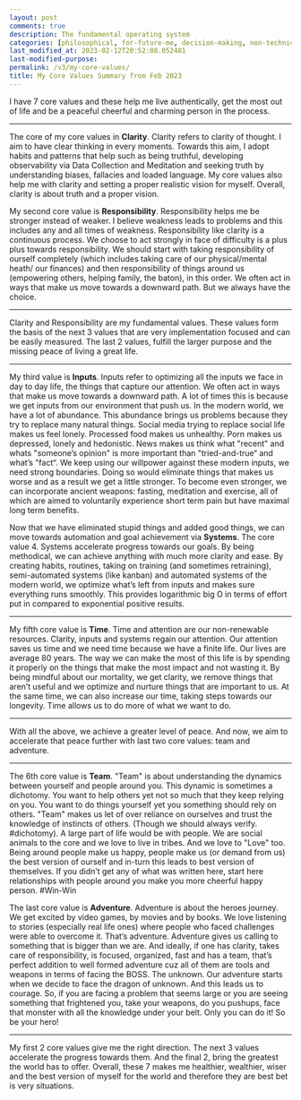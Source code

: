 ```yaml
---
layout: post
comments: true
description: The fundamental operating system
categories: [philosophical, for-future-me, decision-making, non-technical, matured]
last_modified_at: 2023-02-12T20:52:08.052481
last-modified-purpose: 
permalink: /v3/my-core-values/
title: My Core Values Summary from Feb 2023
---
```


I have 7 core values and these help me live authentically, get the most out of life and be a peaceful cheerful and charming person in the process.

***

The core of my core values in **Clarity**. Clarity refers to clarity of thought. I aim to have clear thinking in every moments. Towards this aim, I adopt habits and patterns that help such as being truthful, developing observability via Data Collection and Meditation and seeking truth by understanding biases, fallacies and loaded language. My core values also help me with clarity and setting a proper realistic vision for myself. Overall, clarity is about truth and a proper vision.

My second core value is **Responsibility**. Responsibility helps me be stronger instead of weaker. I believe weakness leads to problems and this includes any and all times of weakness. Responsibility like clarity is a continuous process. We choose to act strongly in face of difficulty is a plus plus towards responsibility. We should start with taking responsibility of ourself completely (which includes taking care of our physical/mental heath/ our finances) and then responsibility of things around us (empowering others, helping family, the baton), in this order. We often act in ways that make us move towards a downward path. But we always have the choice.

***

Clarity and Responsibility are my fundamental values. These values form the basis of the next 3 values that are very implementation focused and can be easily measured. The last 2 values, fulfill the larger purpose and the missing peace of living a great life.

***

My third value is **Inputs**. Inputs refer to optimizing all the inputs we face in day to day life, the things that capture our attention. We often act in ways that make us move towards a downward path. A lot of times this is because we get inputs from our environment that push us. In the modern world, we have a lot of abundance. This abundance brings us problems because they try to replace many natural things. Social media trying to replace social life makes us feel lonely. Processed food makes us unhealthy. Porn makes us depressed, lonely and hedonistic. News makes us think what "recent" and whats "someone’s opinion" is more important than "tried-and-true“ and what’s "fact“. We keep using our willpower against these modern inputs, we need strong boundaries. Doing so would eliminate things that makes us worse and as a result we get a little stronger. To become even stronger, we can incorporate ancient weapons: fasting, meditation and exercise, all of which are aimed to voluntarily experience short term pain but have maximal long term benefits.

Now that we have eliminated stupid things and added good things, we can move towards automation and goal achievement via **Systems**. The core value 4. Systems accelerate progress towards our goals. By being methodical, we can achieve anything with much more clarity and ease. By creating habits, routines, taking on training (and sometimes retraining), semi-automated systems (like kanban) and automated systems of the modern world, we optimize what’s left from inputs and makes sure everything runs smoothly. This provides logarithmic big O in terms of effort put in compared to exponential positive results.

***

My fifth core value is **Time**. Time and attention are our non-renewable resources. Clarity, inputs and systems regain our attention. Our attention saves us time and we need time because we have a finite life. Our lives are average 80 years. The way we can make the most of this life is by spending it properly on the things that make the most impact and not wasting it. By being mindful about our mortality, we get clarity, we remove things that aren’t useful and we optimize and nurture things that are important to us. At the same time, we can also increase our time, taking steps towards our longevity. Time allows us to do more of what we want to do.

***

With all the above, we achieve a greater level of peace. And now, we aim to accelerate that peace further with last two core values: team and adventure.

***

The 6th core value is **Team**. "Team" is about understanding the dynamics between yourself and people around you. This dynamic is sometimes a dichotomy. You want to help others yet not so much that they keep relying on you. You want to do things yourself yet you something should rely on others. "Team" makes us let of over reliance on ourselves and trust the knowledge of instincts of others. (Though we should always verify. #dichotomy). A large part of life would be with people. We are social animals to the core and we love to live in tribes. And we love to "Love" too. Being around people make us happy, people make us (or demand from us) the best version of ourself and in-turn this leads to best version of themselves. If you didn’t get any of what was written here, start here relationships with people around you make you more cheerful  happy person. #Win-Win

The last core value is **Adventure**. Adventure is about the heroes journey. We get excited by video games, by movies and by books. We love listening to stories (especially real life ones) where people who faced challenges were able to overcome it. That’s adventure. Adventure gives us calling to something that is bigger than we are. And ideally, if one has clarity, takes care of responsibility, is focused, organized, fast and has a team, that’s perfect addition to well formed adventure cuz all of them are tools and weapons in terms of facing the BOSS. The unknown. Our adventure starts when we decide to face the dragon of unknown. And this leads us to courage. So, if you are facing a problem that seems large or you are seeing something that frightened you, take your weapons, do you pushups, face that monster with all the knowledge under your belt. Only you can do it! So be your hero!

***

My first 2 core values give me the right direction. The next 3 values accelerate the progress towards them. And the final 2, bring the greatest the world has to offer. Overall, these 7 makes me healthier, wealthier, wiser and the best version of myself for the world and therefore they are best bet is very situations.